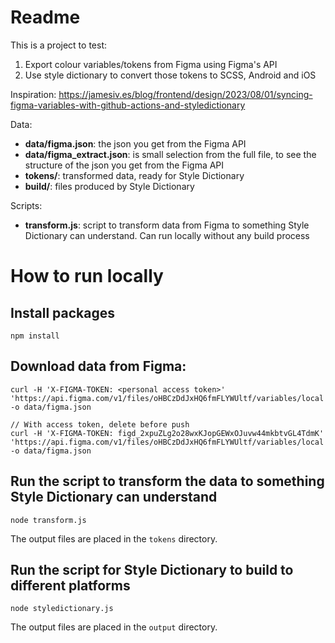 # Readme

This is a project to test:
1. Export colour variables/tokens from Figma using Figma's API
2. Use style dictionary to convert those tokens to SCSS, Android and iOS

Inspiration:
https://jamesiv.es/blog/frontend/design/2023/08/01/syncing-figma-variables-with-github-actions-and-styledictionary

Data:
- **data/figma.json**: the json you get from the Figma API
- **data/figma_extract.json**: is small selection from the full file, to see the structure of the json you get from the Figma API
- **tokens/**: transformed data, ready for Style Dictionary
- **build/**: files produced by Style Dictionary

Scripts:
- **transform.js**: script to transform data from Figma to something Style Dictionary can understand. Can run locally without any build process



# How to run locally

## Install packages
`npm install`

## Download data from Figma:
```
curl -H 'X-FIGMA-TOKEN: <personal access token>' 'https://api.figma.com/v1/files/oHBCzDdJxHQ6fmFLYWUltf/variables/local' -o data/figma.json

// With access token, delete before push
curl -H 'X-FIGMA-TOKEN: figd_2xpuZLg2o28wxKJopGEWxOJuvw44mkbtvGL4TdmK' 'https://api.figma.com/v1/files/oHBCzDdJxHQ6fmFLYWUltf/variables/local' -o data/figma.json

```

## Run the script to transform the data to something Style Dictionary can understand
```
node transform.js
```

The output files are placed in the `tokens` directory.

## Run the script for Style Dictionary to build to different platforms
```
node styledictionary.js
```

The output files are placed in the `output` directory.

